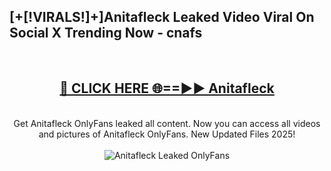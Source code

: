 <h2>[+[!VIRALS!]+]Anitafleck Leaked Video Viral On Social X Trending Now - cnafs</h2>
<br>
<div align="center">
<h2><a href="https://libra.edu.pl?Anitafleck" rel="nofollow">🔴 CLICK HERE 🌐==►► Anitafleck</a></h2>
<br>
Get Anitafleck OnlyFans leaked all content. Now you can access all videos and pictures of Anitafleck OnlyFans. New Updated Files 2025!
<br>
<br>
<a href="https://libra.edu.pl?Anitafleck" rel="nofollow" data-target="animated-image.originalLink"><img src="https://i.ibb.co.com/WyWwxjT/player-gif2.gif" alt="Anitafleck Leaked OnlyFans" style="max-width: 100%; display: inline-block;" data-target="animated-image.originalImage"></a>
</div>
<br>